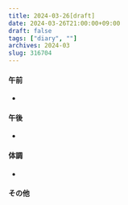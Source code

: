 ```yaml
---
title: 2024-03-26[draft]
date: 2024-03-26T21:00:00+09:00
draft: false
tags: ["diary", ""]
archives: 2024-03
slug: 316704
---
```

#### 午前
- 
#### 午後
- 
#### 体調
- 
#### その他